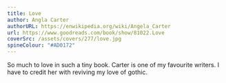 ```yaml
---
title: Love
author: Angla Carter
authorURL: https://enwikipedia.org/wiki/Angela_Carter
url: https://www.goodreads.com/book/show/81022.Love
coverSrc: /assets/covers/277/love.jpg
spineColour: "#AD0172"
---
```


So much to love in such a tiny book. Carter is one of my favourite writers. I have to credit her with reviving my love of gothic.

